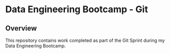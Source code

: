 # Data Engineering Bootcamp - Git

## Overview

This repository contains work completed as part of the Git Sprint during my Data Engineering Bootcamp. 
